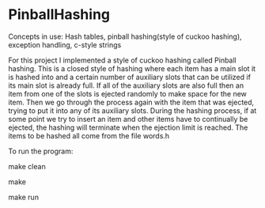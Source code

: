 # PinballHashing
Concepts in use:
Hash tables,
pinball hashing(style of cuckoo hashing),
exception handling,
c-style strings

For this project I implemented a style of cuckoo hashing called Pinball hashing.  This is a closed style of hashing where each item has a main slot it is hashed into and a certain number of auxiliary slots that can be utilized if its main slot is already full.  If all of the auxiliary slots are also full then an item from one of the slots is ejected randomly to make space for the new item.  Then we go through the process again with the item that was ejected, trying to put it into any of its auxiliary slots.  During the hashing process, if at some point we try to insert an item and other items have to continually be ejected, the hashing will terminate when the ejection limit is reached.  The items to be hashed all come from the file words.h

To run the program:

make clean

make

make run
